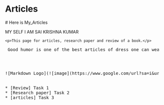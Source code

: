 # Articles
<!--Headings--!>
# Here is My_Articles


<!-- Italics -->
MY SELF I AM SAI KRISHNA KUMAR 
<!-- Links -->
[E-MAIL]:rpss.saikrishnakumar@gmail.com

<!-- Inline Code Block -->
`<p>This page for articles, research paper and review of a book.</p>`
<pre> Good humor is one of the best articles of dress one can wear in society.<pre>


<!-- Images -->
![Markdown Logo](![image](https://www.google.com/url?sa=i&url=https%3A%2F%2Fwww.youtube.com%2Fwatch%3Fv%3DSJjR9wnH_Mw&psig=AOvVaw1m6MIl02MAtLD4oYO5c5dn&ust=1622731562120000&source=images&cd=vfe&ved=0CAIQjRxqFwoTCOidn6uY-fACFQAAAAAdAAAAABAJ)

<!-- Task List -->
* [Review] Task 1
* [Research paper] Task 2
* [articles] Task 3
